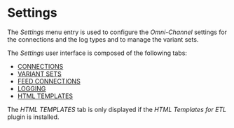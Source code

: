 # Settings

The *Settings* menu entry is used to configure the *Omni-Channel* settings for the connections and the log types and to manage the variant sets.

The *Settings* user interface is composed of the following tabs:
  - [CONNECTIONS](./08a_Connections.md)
  - [VARIANT SETS](./08b_VariantSets.md)
  - [FEED CONNECTIONS](./08c_FeedConnections.md)
  - [LOGGING](./08d_Logging.md)
  - [HTML TEMPLATES](./08e_HTMLTemplates.md)

The *HTML TEMPLATES* tab is only displayed if the *HTML Templates for ETL* plugin is installed.
